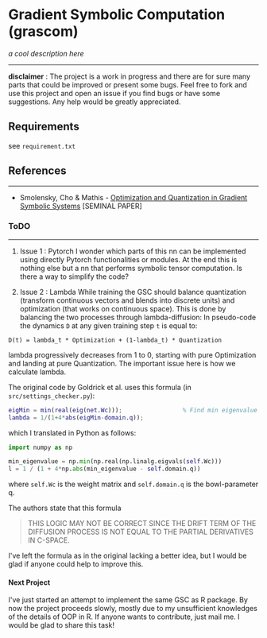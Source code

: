 # **Gra**dient **S**ymbolic **Com**putation (grascom)

_a cool description here_

---

**disclaimer** : The project is a work in progress and there are for sure many parts that could be improved or present some bugs. Feel free to fork and use this project and open an issue if you find bugs or have some suggestions. Any help would be greatly appreciated.

## Requirements

see `requirement.txt`

## References

---

- Smolensky, Cho & Mathis - [Optimization and Quantization in Gradient Symbolic Systems](https://onlinelibrary.wiley.com/doi/pdf/10.1111/cogs.12047) [SEMINAL PAPER]

### ToDO

---

1. Issue 1 : Pytorch
   I wonder which parts of this nn can be implemented using directly Pytorch functionalities or modules.
   At the end this is nothing else but a nn that performs symbolic tensor computation. Is there a way to simplify the code?

2. Issue 2 : Lambda
   While training the GSC should balance quantization (transform continuous vectors and blends into discrete units) and optimization (that works on continuous space). This is done by balancing the two processes through lambda-diffusion:
   In pseudo-code the dynamics `D` at any given training step `t` is equal to:

`D(t) = lambda_t * Optimization + (1-lambda_t) * Quantization`

lambda progressively decreases from 1 to 0, starting with pure Optimization and landing at pure Quantization. The important issue here is how we calculate lambda.

The original code by Goldrick et al. uses this formula (in `src/settings_checker.py`):

```matlab
eigMin = min(real(eig(net.Wc)));                 % Find min eigenvalue of c-space weight matrix.
lambda = 1/(1+4*abs(eigMin-domain.q));

```

which I translated in Python as follows:

```python
import numpy as np

min_eigenvalue = np.min(np.real(np.linalg.eigvals(self.Wc)))
l = 1 / (1 + 4*np.abs(min_eigenvalue - self.domain.q))

```

where `self.Wc` is the weight matrix and `self.domain.q` is the bowl-parameter q.

The authors state that this formula

> THIS LOGIC MAY NOT BE CORRECT SINCE THE DRIFT TERM OF THE DIFFUSION PROCESS IS NOT EQUAL TO THE PARTIAL DERIVATIVES IN C-SPACE.

I've left the formula as in the original lacking a better idea, but I would be glad if anyone could help to improve this.

#### Next Project

I've just started an attempt to implement the same GSC as R package. By now the project proceeds slowly, mostly due to my unsufficient knowledges of the details of OOP in R. If anyone wants to contribute, just mail me. I would be glad to share this task!
